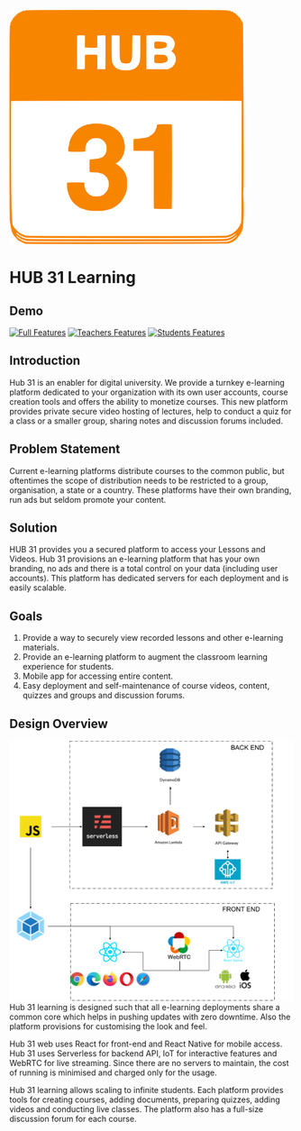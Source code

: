 ![Hub31 Logo](assets/logo.png)
# HUB 31 Learning
## Demo
[![Full Features](https://img.youtube.com/vi/3DojV5saTT0/0.jpg)](https://www.youtube.com/watch?v=3DojV5saTT0)
[![Teachers Features](https://img.youtube.com/vi/Huelqq5NQac/0.jpg)](https://www.youtube.com/watch?v=Huelqq5NQac)
[![Students Features](https://img.youtube.com/vi/Ms9o4YjJH7s/0.jpg)](https://www.youtube.com/watch?v=Ms9o4YjJH7s)
## Introduction
Hub 31 is an enabler for digital university. We provide a turnkey e-learning platform dedicated to your organization with its own user accounts, course creation tools and offers the ability to monetize courses. This new platform provides private secure video hosting of lectures, help to conduct a quiz for a class or a smaller group, sharing notes and discussion forums included.

## Problem Statement
Current e-learning platforms distribute courses to the common public, but oftentimes the scope of distribution needs to be restricted to a group, organisation, a state or a country. These platforms have their own branding, run ads but seldom promote your content.

## Solution
HUB 31 provides you a secured platform to access your Lessons and Videos. Hub 31 provisions an e-learning platform that has your own branding, no ads and there is a total control on your data (including user accounts). This platform has dedicated servers for each deployment and is easily scalable.

## Goals
1. Provide a way to securely view recorded lessons and other e-learning materials.
2. Provide an e-learning platform to augment the classroom learning experience for students.
3. Mobile app for accessing entire content.
4. Easy deployment and self-maintenance of course videos, content, quizzes and groups and discussion forums.

## Design Overview
![Hub31 Design](assets/design.png)
Hub 31 learning is designed such that all e-learning deployments share a common core which helps in pushing updates with zero downtime. Also the platform provisions for customising the look and feel.

Hub 31 web uses React for front-end and React Native for mobile access. Hub 31 uses Serverless for backend API, IoT for interactive features and WebRTC for live streaming. Since there are no servers to maintain, the cost of running is minimised and charged only for the usage.

Hub 31 learning allows scaling  to infinite students. Each platform provides tools for creating courses, adding documents, preparing quizzes, adding videos and conducting live classes. The platform also has a full-size discussion forum for each course.
